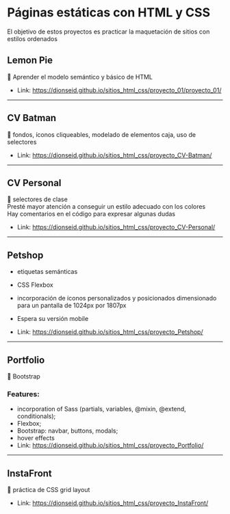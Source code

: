 # Páginas estáticas con HTML y CSS

El objetivo de estos proyectos es practicar la maquetación de sitios con estilos ordenados

## Lemon Pie

🚩 Aprender el modelo semántico y básico de HTML

- Link: https://dionseid.github.io/sitios_html_css/proyecto_01/proyecto_01/
<hr/>

## CV Batman

🚩 fondos, íconos cliqueables, modelado de elementos caja, uso de selectores

- Link: https://dionseid.github.io/sitios_html_css/proyecto_CV-Batman/
<hr/>

## CV Personal

🚩 selectores de clase<br>
Presté mayor atención a conseguir un estilo adecuado con los colores<br>
Hay comentarios en el código para expresar algunas dudas

- Link: https://dionseid.github.io/sitios_html_css/proyecto_CV-Personal/
<hr/>

## Petshop

- etiquetas semánticas
- CSS Flexbox
- incorporación de íconos personalizados y posicionados
  dimensionado para un pantalla de 1024px por 1807px
- Espera su versión mobile

- Link: https://dionseid.github.io/sitios_html_css/proyecto_Petshop/
<hr/>

## Portfolio

🚩 Bootstrap

### Features:

- incorporation of Sass (partials, variables, @mixin, @extend, conditionals);
- Flexbox;
- Bootstrap: navbar, buttons, modals;
- hover effects
  <br>
- Link: https://dionseid.github.io/sitios_html_css/proyecto_Portfolio/
<hr/>

## InstaFront

🚩 práctica de CSS grid layout

- Link: https://dionseid.github.io/sitios_html_css/proyecto_InstaFront/
